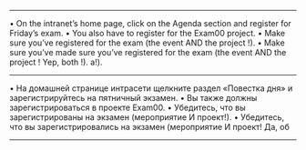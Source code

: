 _________________________________________________________________________________

• On the intranet’s home page, click on the Agenda section and register for Friday’s exam.
• You also have to register for the Exam00 project.
• Make sure you’ve registered for the exam (the event AND the project !).
• Make sure you’ve made sure you’ve registered for the exam (the event AND the project ! Yep, both !).
а!).
_________________________________________________________________________________

• На домашней странице интрасети щелкните раздел «Повестка дня» и зарегистрируйтесь на пятничный экзамен.
• Вы также должны зарегистрироваться в проекте Exam00.
• Убедитесь, что вы зарегистрированы на экзамен (мероприятие И проект!).
• Убедитесь, что вы зарегистрировались на экзамен (мероприятие И проект! Да, об
_________________________________________________________________________________
